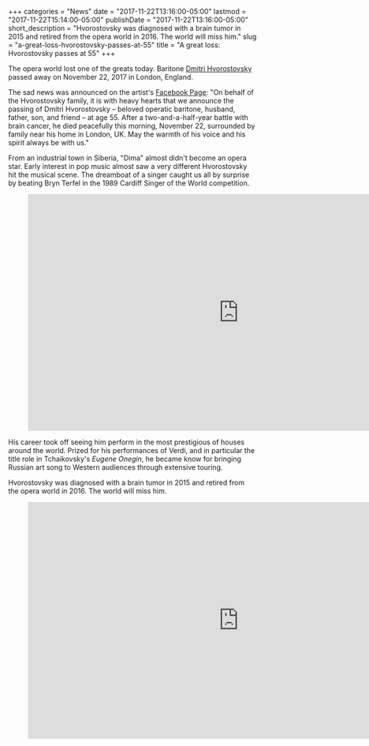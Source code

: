 +++
categories = "News"
date = "2017-11-22T13:16:00-05:00"
lastmod = "2017-11-22T15:14:00-05:00"
publishDate = "2017-11-22T13:16:00-05:00"
short_description = "Hvorostovsky was diagnosed with a brain tumor in 2015 and retired from the opera world in 2016. The world will miss him."
slug = "a-great-loss-hvorostovsky-passes-at-55"
title = "A great loss: Hvorostovsky passes at 55"
+++

The opera world lost one of the greats today. Baritone [Dmitri Hvorostovsky](/scene/people/dmitri-hvorostovsky/) passed away on November 22, 2017 in London, England.

The sad news was announced on the artist's [Facebook Page](https://www.facebook.com/Hvorostovsky/posts/10159624056865300):
"On behalf of the Hvorostovsky family, it is with heavy hearts that we announce the passing of Dmitri Hvorostovsky – beloved operatic baritone, husband, father, son, and friend – at age 55. After a two-and-a-half-year battle with brain cancer, he died peacefully this morning, November 22, surrounded by family near his home in London, UK. May the warmth of his voice and his spirit always be with us."

From an industrial town in Siberia, "Dima" almost didn't become an opera star. Early interest in pop music almost saw a very different Hvorostovsky hit the musical scene. The dreamboat of a singer caught us all by surprise by beating Bryn Terfel in the 1989 Cardiff Singer of the World competition.

<figure data-type="video">
<iframe width="854" height="480" src="https://www.youtube.com/embed/DqVULRuLm6g" frameborder="0" gesture="media" allowfullscreen></iframe>
</figure>

His career took off seeing him perform in the most prestigious of houses around the world. Prized for his performances of Verdi, and in particular the title role in Tchaikovsky's *Eugene Onegin*, he became know for bringing Russian art song to Western audiences through extensive touring. 

Hvorostovsky was diagnosed with a brain tumor in 2015 and retired from the opera world in 2016. The world will miss him.

<figure data-type="video">
<iframe width="854" height="480" src="https://www.youtube.com/embed/UbENeqKaFP8" frameborder="0" gesture="media" allowfullscreen></iframe>
</figure>
